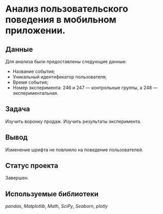 # Анализ пользовательского поведения в мобильном приложении.

## Данные

Для анализа были предоставлены следующие данные:

- Название события;
- Уникальный идентификатор пользователя;
- Время события;
- Номер эксперимента: 246 и 247 — контрольные группы, а 248 — экспериментальная.

## Задача

Изучить воронку продаж. Изучить результаты эксперимента.

## Вывод

Изменение шрифта не повлияло на поведение пользователей.

## Статус проекта

Завершен.

## Используемые библиотеки
*pandas*, *Matplotlib*, *Math*, *SciPy*, *Seaborn*, *plotly*
